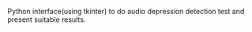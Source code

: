 Python interface(using tkinter) to do audio depression detection test and present suitable results.
